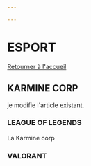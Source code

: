 ```yaml
---

---
```

# ESPORT

[Retourner à l'accueil](/)

## KARMINE CORP

je modifie l'article existant.

### LEAGUE OF LEGENDS

La Karmine corp 

### VALORANT
